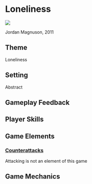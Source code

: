 # Loneliness
[![](http://planetivy.com/wp-content/uploads/2012/09/Loneliness.png)](http://www.necessarygames.com/my-games/loneliness)

Jordan Magnuson, 2011

## Theme
Loneliness

## Setting
Abstract

## Gameplay Feedback
## Player Skills

## Game Elements
### [Counterattacks](http://localhost:4567/elements#Counterattacks)
Attacking is not an element of this game

## Game Mechanics